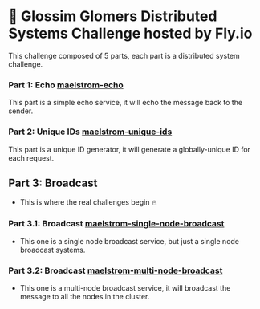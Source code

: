 # 🤔 Glossim Glomers Distributed Systems Challenge hosted by Fly.io

This challenge composed of 5 parts, each part is a distributed system challenge.

### Part 1: Echo [maelstrom-echo](./maelstrom-echo)

This part is a simple echo service, it will echo the message back to the sender.

### Part 2: Unique IDs [maelstrom-unique-ids](./maelstrom-unique-ids)

This part is a unique ID generator, it will generate a globally-unique ID for each request.

## Part 3: Broadcast 
- This is where the real challenges begin 🔥
### Part 3.1: Broadcast [maelstrom-single-node-broadcast](./maelstrom-single-node-broadcast)

- This one is a single node broadcast service, but just a single node broadcast systems. 

### Part 3.2: Broadcast [maelstrom-multi-node-broadcast](./maelstrom-multi-node-broadcast)

- This one is a multi-node broadcast service, it will broadcast the message to all the nodes in the cluster.
